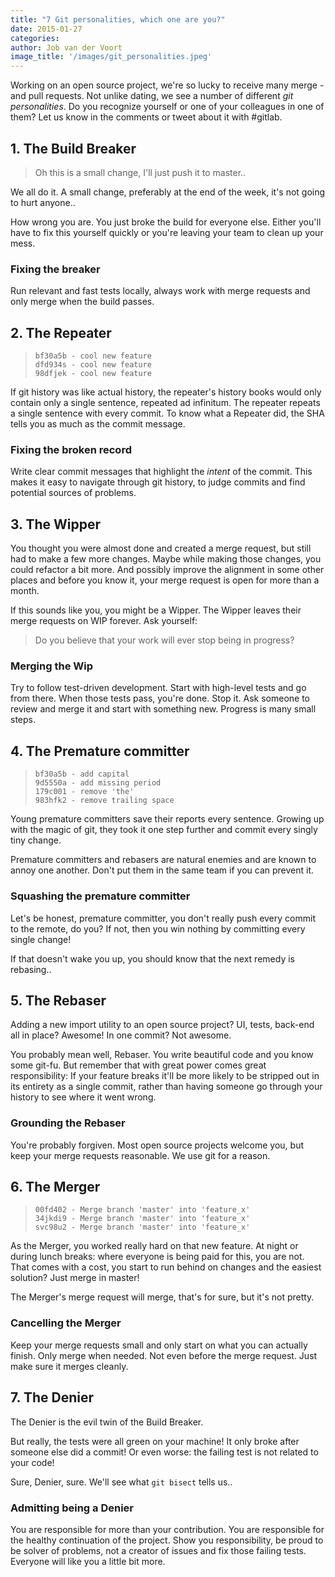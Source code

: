 ```yaml
---
title: "7 Git personalities, which one are you?"
date: 2015-01-27
categories:
author: Job van der Voort
image_title: '/images/git_personalities.jpeg'
---
```


Working on an open source project, we're so lucky to receive many merge -and
pull requests. Not unlike dating, we see a number of different _git personalities_.
Do you recognize yourself or one of your colleagues in one of them? Let us know in the comments
or tweet about it with #gitlab.

<!-- more -->

## 1. The Build Breaker

> Oh this is a small change, I'll just push it to master..

We all do it. A small change, preferably at the end of the week, it's not
going to hurt anyone..

How wrong you are. You just broke the build for everyone
else. Either you'll have to fix this yourself quickly or you're leaving your
team to clean up your mess.

### Fixing the breaker

Run relevant and fast tests locally, always work with merge requests and only merge when the build
passes.

## 2. The Repeater

> ```
> bf30a5b - cool new feature
> dfd934s - cool new feature
> 98dfjek - cool new feature
> ```

If git history was like actual history, the repeater's history books would only
contain only a single sentence, repeated ad infinitum. The repeater repeats a single
sentence with every commit. To know what a Repeater did, the SHA tells you
as much as the commit message.

### Fixing the broken record

Write clear commit messages that highlight the _intent_ of the commit.
This makes it easy to navigate through git history, to judge commits
and find potential sources of problems.


## 3. The Wipper

You thought you were almost done and created a merge request, but still had to
make a few more changes. Maybe while making those changes, you could refactor
a bit more. And possibly improve the alignment in some other places and before
you know it, your merge request is open for more than a month.

If this sounds like you, you might be a Wipper. The Wipper leaves their merge
requests on WIP forever. Ask yourself:

> Do you believe that your work will ever stop being in progress?

### Merging the Wip

Try to follow test-driven development. Start with high-level tests and go from
there. When those tests pass, you're done. Stop it. Ask someone to review and
merge it and start with something new. Progress is many small steps.

## 4. The Premature committer

> ```
> bf30a5b - add capital
> 9d5550a - add missing period
> 179c001 - remove 'the'
> 983hfk2 - remove trailing space
> ```

Young premature committers save their reports every sentence. Growing up
with the magic of git, they took it one step further and commit every singly
tiny change.

Premature committers and rebasers are natural enemies and are known to
annoy one another. Don't put them in the same team if you can prevent it.

### Squashing the premature committer

Let's be honest, premature committer, you don't really push every commit to
the remote, do you? If not, then you win nothing by committing every single change!

If that doesn't wake you up, you should know that the next remedy is rebasing..

## 5. The Rebaser

Adding a new import utility to an open source project? UI, tests, back-end
all in place? Awesome! In one commit? Not awesome.

You probably mean well, Rebaser. You write beautiful code and you know some
git-fu. But remember that with great power comes great responsibility:
If your feature breaks it'll be more likely to be stripped out in its entirety
as a single commit, rather than having someone go through your history to see
where it went wrong.

### Grounding the Rebaser

You're probably forgiven. Most open source projects welcome you, but
keep your merge requests reasonable. We use git for a reason.

## 6. The Merger

> ```
> 00fd402 - Merge branch 'master' into 'feature_x'
> 34jkdi9 - Merge branch 'master' into 'feature_x'
> svc98u2 - Merge branch 'master' into 'feature_x'
> ```

As the Merger, you worked really hard on that new feature. At night or during
lunch breaks: where everyone is being paid for this, you are not. That comes
with a cost, you start to run behind on changes and the easiest solution?
Just merge in master!

The Merger's merge request will merge, that's for sure, but it's not pretty.

### Cancelling the Merger

Keep your merge requests small and only start on what you can actually finish.
Only merge when needed. Not even before the merge request.
Just make sure it merges cleanly.

## 7. The Denier

The Denier is the evil twin of the Build Breaker.

But really, the tests were all green on your machine! It only broke after
someone else did a commit! Or even worse: the failing test is not related to
your code!

Sure, Denier, sure. We'll see what `git bisect` tells us..

### Admitting being a Denier

You are responsible for more than your contribution. You are responsible for
the healthy continuation of the project. Show you responsibility, be proud
to be solver of problems, not a creator of issues and fix those failing tests.
Everyone will like you a little bit more.
